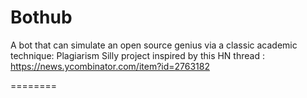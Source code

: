 Bothub
========

A bot that can simulate an open source genius via a classic academic technique: Plagiarism
Silly project inspired by this HN thread : https://news.ycombinator.com/item?id=2763182

========
